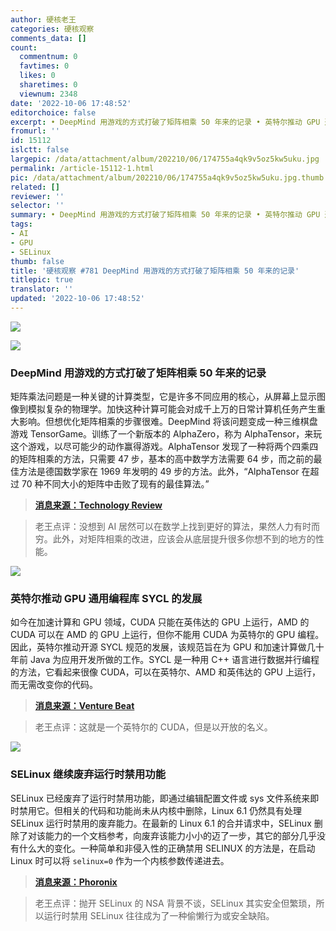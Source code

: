 ```yaml
---
author: 硬核老王
categories: 硬核观察
comments_data: []
count:
  commentnum: 0
  favtimes: 0
  likes: 0
  sharetimes: 0
  viewnum: 2348
date: '2022-10-06 17:48:52'
editorchoice: false
excerpt: • DeepMind 用游戏的方式打破了矩阵相乘 50 年来的记录 • 英特尔推动 GPU 通用编程库 SYCL 的发展 • SELinux 继续废弃运行时禁用功能
fromurl: ''
id: 15112
islctt: false
largepic: /data/attachment/album/202210/06/174755a4qk9v5oz5kw5uku.jpg
permalink: /article-15112-1.html
pic: /data/attachment/album/202210/06/174755a4qk9v5oz5kw5uku.jpg.thumb.jpg
related: []
reviewer: ''
selector: ''
summary: • DeepMind 用游戏的方式打破了矩阵相乘 50 年来的记录 • 英特尔推动 GPU 通用编程库 SYCL 的发展 • SELinux 继续废弃运行时禁用功能
tags:
- AI
- GPU
- SELinux
thumb: false
title: '硬核观察 #781 DeepMind 用游戏的方式打破了矩阵相乘 50 年来的记录'
titlepic: true
translator: ''
updated: '2022-10-06 17:48:52'
---
```


![](/data/attachment/album/202210/06/174755a4qk9v5oz5kw5uku.jpg)


![](/data/attachment/album/202210/06/174801t1c9mumqrp6qo1rc.jpg)


### DeepMind 用游戏的方式打破了矩阵相乘 50 年来的记录


矩阵乘法问题是一种关键的计算类型，它是许多不同应用的核心，从屏幕上显示图像到模拟复杂的物理学。加快这种计算可能会对成千上万的日常计算机任务产生重大影响。但想优化矩阵相乘的步骤很难。DeepMind 将该问题变成一种三维棋盘游戏 TensorGame。训练了一个新版本的 AlphaZero，称为 AlphaTensor，来玩这个游戏，以尽可能少的动作赢得游戏。AlphaTensor 发现了一种将两个四乘四的矩阵相乘的方法，只需要 47 步，基本的高中数学方法需要 64 步，而之前的最佳方法是德国数学家在 1969 年发明的 49 步的方法。此外，“AlphaTensor 在超过 70 种不同大小的矩阵中击败了现有的最佳算法。”



> 
> **[消息来源：Technology Review](https://www.technologyreview.com/2022/10/05/1060717/deepmind-uses-its-game-playing-ai-to-best-a-50-year-old-record-in-computer-science/)**
> 
> 
> 



> 
> 老王点评：没想到 AI 居然可以在数学上找到更好的算法，果然人力有时而穷。此外，对矩阵相乘的改进，应该会从底层提升很多你想不到的地方的性能。
> 
> 
> 


![](/data/attachment/album/202210/06/174814ty1gm5g64tl9rb6l.jpg)


### 英特尔推动 GPU 通用编程库 SYCL 的发展


如今在加速计算和 GPU 领域，CUDA 只能在英伟达的 GPU 上运行，AMD 的 CUDA 可以在 AMD 的 GPU 上运行，但你不能用 CUDA 为英特尔的 GPU 编程。因此，英特尔推动开源 SYCL 规范的发展，该规范旨在为 GPU 和加速计算做几十年前 Java 为应用开发所做的工作。SYCL 是一种用 C++ 语言进行数据并行编程的方法，它看起来很像 CUDA，可以在英特尔、AMD 和英伟达的 GPU 上运行，而无需改变你的代码。



> 
> **[消息来源：Venture Beat](https://venturebeat.com/programming-development/intel-cto-wants-developers-to-build-once-run-on-any-gpu/)**
> 
> 
> 



> 
> 老王点评：这就是一个英特尔的 CUDA，但是以开放的名义。
> 
> 
> 


![](/data/attachment/album/202210/06/174831ajyjffj9a5pp1fb9.jpg)


### SELinux 继续废弃运行时禁用功能


SELinux 已经废弃了运行时禁用功能，即通过编辑配置文件或 sys 文件系统来即时禁用它。但相关的代码和功能尚未从内核中删除，Linux 6.1 仍然具有处理 SELinux 运行时禁用的废弃能力。在最新的 Linux 6.1 的合并请求中，SELinux 删除了对该能力的一个文档参考，向废弃该能力小小的迈了一步，其它的部分几乎没有什么大的变化。一种简单和非侵入性的正确禁用 SELINUX 的方法是，在启动 Linux 时可以将 `selinux=0` 作为一个内核参数传递进去。



> 
> **[消息来源：Phoronix](https://www.phoronix.com/news/SELinux-Runtime-Disabling)**
> 
> 
> 



> 
> 老王点评：抛开 SELinux 的 NSA 背景不谈，SELinux 其实安全但繁琐，所以运行时禁用 SELinux 往往成为了一种偷懒行为或安全缺陷。
> 
> 
>